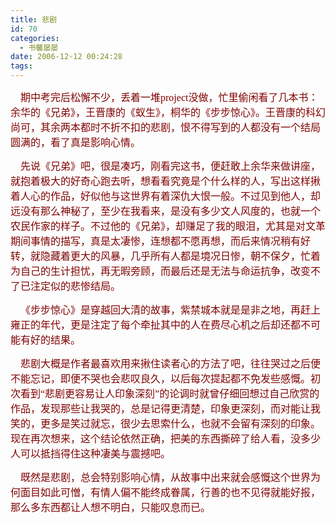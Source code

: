 ```yaml
---
title: 悲剧
id: 70
categories:
  - 书馨屡屡
date: 2006-12-12 00:24:28
tags:
---
```


<div id="msgcns!DA984E57EDE76A7C!917" class="bvMsg"><div>

<font size="1"><font color="#800000"><span style="font-size:12pt;font-family:宋体;">    期中考完后松懈不少，丢着一堆</span><span lang="EN-US" style="font-size:12pt;"><font face="Times New Roman">project</font></span><span style="font-size:12pt;font-family:宋体;">没做，忙里偷闲看了几本书：余华的《兄弟》，王晋康的《蚁生》，桐华的《步步惊心》。王晋康的科幻尚可，其余两本都时不折不扣的悲剧，恨不得写到的人都没有一个结局圆满的，看了真是影响心情。</span><span lang="EN-US" style="font-size:12pt;"/></font></font>

<font size="1"><font color="#800000"><span style="font-size:12pt;font-family:宋体;">    先说《兄弟》吧，很是凑巧，刚看完这书，便赶敢上余华来做讲座，就抱着极大的好奇心跑去听，想看看究竟是个什么样的人，写出这样揪着人心的作品，好似他与这世界有着深仇大恨一般。不过见到他人，却远没有那么神秘了，至少在我看来，是没有多少文人风度的，也就一个农民作家的样子。不过他的《兄弟》，却赚足了我的眼泪，尤其是对文革期间事情的描写，真是太凄惨，连想都不愿再想，而后来情况稍有好转，就隐藏着更大的风暴，几乎所有人都是境况日惨，朝不保夕，忙着为自己的生计担忧，再无暇旁顾，而最后还是无法与命运抗争，改变不了已注定似的悲惨结局。</span><span lang="EN-US" style="font-size:12pt;"/></font></font>

<font size="1"><font color="#800000"><span style="font-size:12pt;font-family:宋体;">    《步步惊心》是穿越回大清的故事，紫禁城本就是是非之地，再赶上雍正的年代，更是注定了每个牵扯其中的人在费尽心机之后却还都不可能有好的结果。</span><span lang="EN-US" style="font-size:12pt;"/></font></font>

<font color="#800000"><font size="1"><span style="font-size:12pt;font-family:宋体;">    悲剧大概是作者最喜欢用来揪住读者心的方法了吧，往往哭过之后便不能忘记，即便不哭也会悲叹良久，以后每次提起都不免发些感慨。初次看到“悲剧更容易让人印象深刻”的论调时就曾仔细回想过自己欣赏的作品，发现那些让我哭的，总是记得更清楚，印象更深刻，而对能让我笑的，更多是笑过就忘，很少去思索什么，也就不会留有深刻的印象。现在再次想来，这个结论依然正确，把美的东西撕碎了给人看，没多少人可以抵挡得住这种凄美与震撼吧。</span></font></font>

<span style="font-size:12pt;font-family:宋体;"><font color="#800000">    既然是悲剧，总会特别影响心情，从故事中出来就会感慨这个世界为何面目如此可憎，有情人偏不能终成眷属，行善的也不见得就能好报，那么多东西都让人想不明白，只能叹息而已。</font></span><span lang="EN-US" style="font-size:12pt;"/>
</div></div>